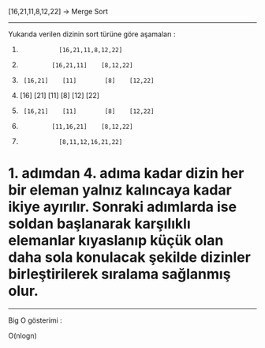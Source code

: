 [16,21,11,8,12,22] -> Merge Sort

--  --  --  --  --  --  --  --

Yukarıda verilen dizinin sort türüne göre aşamaları :

1)                [16,21,11,8,12,22]               
                                                 
2)              [16,21,11]    [8,12,22]            
                                                 
3)      [16,21]    [11]        [8]    [12,22]     
                                                  
4)  [16]  [21]    [11]          [8]    [12]  [22]
                                                 
5)      [16,21]    [11]        [8]    [12,22]    
                                                 
6)              [11,16,21]    [8,12,22]           

7)                [8,11,12,16,21,22]

# 1. adımdan 4. adıma kadar dizin her bir eleman yalnız kalıncaya kadar ikiye ayırılır. Sonraki adımlarda ise soldan başlanarak karşılıklı elemanlar kıyaslanıp küçük olan daha sola konulacak şekilde dizinler birleştirilerek sıralama sağlanmış olur.

--  --  --  --  --  --  --  --

Big O gösterimi :

O(nlogn)